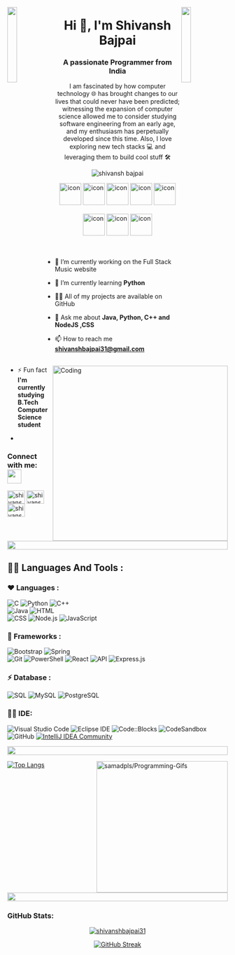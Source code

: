 <img align="left" src="https://user-images.githubusercontent.com/65187002/144930161-2f783401-8d27-4fdf-a2f7-cc0ba32f1f1f.gif" width="21%" style="display:inline;"><img align="right" src="https://user-images.githubusercontent.com/65187002/144930161-2f783401-8d27-4fdf-a2f7-cc0ba32f1f1f.gif" width="21%" style="display:inline;">
<h1 align="center">Hi 👋, I'm Shivansh Bajpai</h1>
<h3 align="center">A passionate Programmer from India</h3>
<p align="center">I am fascinated by how computer technology 🌐 has brought changes to our lives that could never have been predicted; witnessing the expansion of computer science allowed me to consider studying software engineering from an early age, and my enthusiasm has perpetually developed since this time. Also, I love exploring new tech stacks 💻 and leveraging them to build cool stuff 🛠️</p>
<p align="center"> 
 <img src="https://komarev.com/ghpvc/?username=Shivanshbajpai31&label=Profile%20views&color=0e75b6&style=flat" alt="shivansh bajpai" />
</p>
<div align="center">
  <img src="https://techstack-generator.vercel.app/java-icon.svg" alt="icon" width="50" height="50" />
  <img src="https://techstack-generator.vercel.app/python-icon.svg" alt="icon" width="50" height="50" />
  <img src="https://techstack-generator.vercel.app/js-icon.svg" alt="icon"width="50" height="50" />
  <img src="https://techstack-generator.vercel.app/react-icon.svg" alt="icon" width="50" height="50" />
 <img src="https://techstack-generator.vercel.app/mysql-icon.svg" alt="icon" width="50" height="50" />

</div>

<br>

<div align="center">
  <img src="https://techstack-generator.vercel.app/github-icon.svg" alt="icon" width="50" height="50" />
  <img src="https://techstack-generator.vercel.app/prettier-icon.svg" alt="icon" width="50" height="50" />
  <img src="https://techstack-generator.vercel.app/restapi-icon.svg" alt="icon" width="50" height="50" />
</div>

<img align="right" alt="Coding" width="400" src="https://user-images.githubusercontent.com/74038190/229223263-cf2e4b07-2615-4f87-9c38-e37600f8381a.gif">
<br><br>

- 🔭 I’m currently working on the Full Stack Music website 

- 🌱 I’m currently learning **Python**

- 👨‍💻 All of my projects are available on GitHub

- 💬 Ask me about **Java, Python, C++ and NodeJS ,CSS**

- 📫 How to reach me **shivanshbajpai31@gmail.com**

- ⚡ Fun fact **I'm currently studying B.Tech Computer Science student**
- <br>
<h3 align="left">Connect with me: 
 <img src="https://github.com/TheDudeThatCode/TheDudeThatCode/blob/master/Assets/Handshake.gif" height="32px"></h3>
<p align="left">
<a href="https://www.linkedin.com/in/shivansh-bajpai-37b203215/?lipi=urn%3Ali%3Apage%3Ad_flagship3_feed%3Bg5UJQNx3SuCjYKLVJEp00A%3D%3D" target="blank"><img align="center" src="https://raw.githubusercontent.com/rahuldkjain/github-profile-readme-generator/master/src/images/icons/Social/linked-in-alt.svg" alt="shivansh-bajpai" height="30" width="40" /></a>
<a href="https://www.facebook.com/shivansh.bajpai.520" target="blank"><img align="center" src="https://raw.githubusercontent.com/rahuldkjain/github-profile-readme-generator/master/src/images/icons/Social/facebook.svg" alt="shivansh.bajpai" height="30" width="40" /></a>
<a href="https://www.instagram.com/shivanshh_bajpaii/" target="blank"><img align="center" src="https://raw.githubusercontent.com/rahuldkjain/github-profile-readme-generator/master/src/images/icons/Social/instagram.svg" alt="shivanshh_bajpaii" height="30" width="40" /></a>
</p>
<br>

<img src="https://i.imgur.com/dBaSKWF.gif" height="20" width="100%">

## 👩‍💻 Languages And Tools :

### ♥ Languages :
![C](https://img.shields.io/badge/C-00599C?style=for-the-badge&logo=c&logoColor=white)
![Python](https://img.shields.io/badge/Python-FFD43B?style=for-the-badge&logo=python&logoColor=darkgreen)
![C++](https://img.shields.io/badge/C%2B%2B-00599C?style=for-the-badge&logo=c%2B%2B&logoColor=white)\
![Java](https://img.shields.io/badge/Java-ED8B00?style=for-the-badge&logo=java&logoColor=white)
![HTML](https://img.shields.io/badge/HTML-239120?style=for-the-badge&logo=html5&logoColor=white)\
![CSS](https://img.shields.io/badge/CSS-239120?&style=for-the-badge&logo=css3&logoColor=white)
![Node.js](https://img.shields.io/badge/Node.js-339933?&style=for-the-badge&logo=node.js&logoColor=white)
![JavaScript](https://img.shields.io/badge/JavaScript-F7DF1E?&style=for-the-badge&logo=javascript&logoColor=white)




### 🚀 Frameworks :
![Bootstrap](https://img.shields.io/badge/Bootstrap-563D7C?style=for-the-badge&logo=bootstrap&logoColor=white)
![Spring](https://img.shields.io/badge/Spring-6DB33F?style=for-the-badge&logo=spring&logoColor=white)\
![Git](https://img.shields.io/badge/Git-F05032?style=for-the-badge&logo=git&logoColor=white)
![PowerShell](https://img.shields.io/badge/PowerShell-5391FE?style=for-the-badge&logo=PowerShell&logoColor=white)
![React](https://img.shields.io/badge/React-61DAFB?&style=for-the-badge&logo=react&logoColor=white)
![API](https://img.shields.io/badge/API-009688?&style=for-the-badge&logo=api&logoColor=white)
![Express.js](https://img.shields.io/badge/Express.js-000000?&style=for-the-badge&logo=express&logoColor=white)


### ⚡ Database :
![SQL](https://img.shields.io/badge/SQL-4479A1?&style=for-the-badge&logo=sql&logoColor=white)
![MySQL](https://img.shields.io/badge/MySQL-4479A1?&style=for-the-badge&logo=mysql&logoColor=white)
![PostgreSQL](https://img.shields.io/badge/PostgreSQL-336791?&style=for-the-badge&logo=postgresql&logoColor=white)

### 👩‍💻 IDE:
![Visual Studio Code](https://img.shields.io/badge/Visual_Studio_Code-007ACC?&style=for-the-badge&logo=visualstudiocode&logoColor=white)
![Eclipse IDE](https://img.shields.io/badge/Eclipse_IDE-2C2255?&style=for-the-badge&logo=eclipseide&logoColor=white)
![Code::Blocks](https://img.shields.io/badge/Code::Blocks-3C872B?&style=for-the-badge&logo=codeblocks&logoColor=white)
![CodeSandbox](https://img.shields.io/badge/CodeSandbox-000000?&style=for-the-badge&logo=codesandbox&logoColor=white)
![GitHub](https://img.shields.io/badge/GitHub-181717?&style=for-the-badge&logo=github&logoColor=white)
[![IntelliJ IDEA Community ](https://img.shields.io/badge/IntelliJ%20IDEA%20Community-000000?style=for-the-badge&logo=intellij-idea&logoColor=white)](https://www.jetbrains.com/idea/)



<img src="https://i.imgur.com/dBaSKWF.gif" height="20" width="100%">

[![Top Langs](https://github-readme-stats.vercel.app/api/top-langs/?username=Shivanshbajpai31&langs_count=5)](https://github.com/Shivanshbajpai31)
<a href='https://github.com/samadpls/Programing-Gifs'>
<img align='right' src='https://programming-gifs.cyclic.app' widht=100 height=300 alt='samadpls/Programming-Gifs'></a>

<img src="https://i.imgur.com/dBaSKWF.gif" height="20" width="100%">

<h3 align="left">GitHub Stats:</h3>
<div align="center">
<a href="http://www.github.com/Shivanshbajpai31"><img src="https://github-readme-stats.vercel.app/api?username=Shivanshbajpai31&show_icons=true&hide=&count_private=true&title_color=22c55e&text_color=ffffff&icon_color=0891b2&bg_color=1c1917&hide_border=true&show_icons=true" alt="shivanshbajpai31" /></a>

[![GitHub Streak](https://streak-stats.demolab.com/?user=Shivanshbajpai31&theme=midnight-purple)](https://git.io/streak-stats)

</div>







